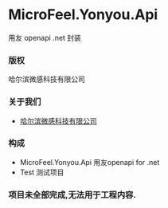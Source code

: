 # MicroFeel.Yonyou.Api

  用友 openapi .net 封装

### 版权
 哈尔滨微感科技有限公司

### 关于我们
- [哈尔滨微感科技有限公司](https://www.microfeel.net)

### 构成
- MicroFeel.Yonyou.Api 用友openapi for .net 
- Test 测试项目


### 项目未全部完成,无法用于工程内容. 




